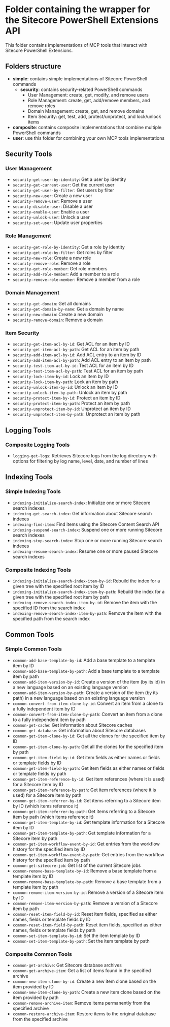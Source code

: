 # Folder containing the wrapper for the Sitecore PowerShell Extensions API

This folder contains implementations of MCP tools that interact with Sitecore PowerShell Extensions.

## Folders structure

- **simple**: contains simple implementations of Sitecore PowerShell commands
  - **security**: contains security-related PowerShell commands
    - User Management: create, get, modify, and remove users
    - Role Management: create, get, add/remove members, and remove roles
    - Domain Management: create, get, and remove domains
    - Item Security: get, test, add, protect/unprotect, and lock/unlock items
- **composite**: contains composite implementations that combine multiple PowerShell commands
- **user**: use this folder for combining your own MCP tools implementations

## Security Tools

### User Management

- `security-get-user-by-identity`: Get a user by identity
- `security-get-current-user`: Get the current user
- `security-get-user-by-filter`: Get users by filter
- `security-new-user`: Create a new user
- `security-remove-user`: Remove a user
- `security-disable-user`: Disable a user
- `security-enable-user`: Enable a user
- `security-unlock-user`: Unlock a user
- `security-set-user`: Update user properties

### Role Management

- `security-get-role-by-identity`: Get a role by identity
- `security-get-role-by-filter`: Get roles by filter
- `security-new-role`: Create a new role
- `security-remove-role`: Remove a role
- `security-get-role-member`: Get role members
- `security-add-role-member`: Add a member to a role
- `security-remove-role-member`: Remove a member from a role

### Domain Management

- `security-get-domain`: Get all domains
- `security-get-domain-by-name`: Get a domain by name
- `security-new-domain`: Create a new domain
- `security-remove-domain`: Remove a domain

### Item Security

- `security-get-item-acl-by-id`: Get ACL for an item by ID
- `security-get-item-acl-by-path`: Get ACL for an item by path
- `security-add-item-acl-by-id`: Add ACL entry to an item by ID
- `security-add-item-acl-by-path`: Add ACL entry to an item by path
- `security-test-item-acl-by-id`: Test ACL for an item by ID
- `security-test-item-acl-by-path`: Test ACL for an item by path
- `security-lock-item-by-id`: Lock an item by ID
- `security-lock-item-by-path`: Lock an item by path
- `security-unlock-item-by-id`: Unlock an item by ID
- `security-unlock-item-by-path`: Unlock an item by path
- `security-protect-item-by-id`: Protect an item by ID
- `security-protect-item-by-path`: Protect an item by path
- `security-unprotect-item-by-id`: Unprotect an item by ID
- `security-unprotect-item-by-path`: Unprotect an item by path

## Logging Tools

### Composite Logging Tools

- `logging-get-logs`: Retrieves Sitecore logs from the log directory with options for filtering by log name, level, date, and number of lines

## Indexing Tools

### Simple Indexing Tools

- `indexing-initialize-search-index`: Initialize one or more Sitecore search indexes
- `indexing-get-search-index`: Get information about Sitecore search indexes
- `indexing-find-item`: Find items using the Sitecore Content Search API
- `indexing-suspend-search-index`: Suspend one or more running Sitecore search indexes
- `indexing-stop-search-index`: Stop one or more running Sitecore search indexes
- `indexing-resume-search-index`: Resume one or more paused Sitecore search indexes

### Composite Indexing Tools

- `indexing-initialize-search-index-item-by-id`: Rebuild the index for a given tree with the specified root item by ID
- `indexing-initialize-search-index-item-by-path`: Rebuild the index for a given tree with the specified root item by path
- `indexing-remove-search-index-item-by-id`: Remove the item with the specified ID from the search index
- `indexing-remove-search-index-item-by-path`: Remove the item with the specified path from the search index

## Common Tools

### Simple Common Tools

- `common-add-base-template-by-id`: Add a base template to a template item by ID
- `common-add-base-template-by-path`: Add a base template to a template item by path
- `common-add-item-version-by-id`: Create a version of the item (by its id) in a new language based on an existing language version
- `common-add-item-version-by-path`: Create a version of the item (by its path) in a new language based on an existing language version
- `common-convert-from-item-clone-by-id`: Convert an item from a clone to a fully independent item by ID
- `common-convert-from-item-clone-by-path`: Convert an item from a clone to a fully independent item by path
- `common-get-cache`: Get information about Sitecore caches
- `common-get-database`: Get information about Sitecore databases
- `common-get-item-clone-by-id`: Get all the clones for the specified item by ID
- `common-get-item-clone-by-path`: Get all the clones for the specified item by path
- `common-get-item-field-by-id`: Get item fields as either names or fields or template fields by ID
- `common-get-item-field-by-path`: Get item fields as either names or fields or template fields by path
- `common-get-item-reference-by-id`: Get item references (where it is used) for a Sitecore item by ID
- `common-get-item-reference-by-path`: Get item references (where it is used) for a Sitecore item by path
- `common-get-item-referrer-by-id`: Get items referring to a Sitecore item by ID (which items reference it)
- `common-get-item-referrer-by-path`: Get items referring to a Sitecore item by path (which items reference it)
- `common-get-item-template-by-id`: Get template information for a Sitecore item by ID
- `common-get-item-template-by-path`: Get template information for a Sitecore item by path
- `common-get-item-workflow-event-by-id`: Get entries from the workflow history for the specified item by ID
- `common-get-item-workflow-event-by-path`: Get entries from the workflow history for the specified item by path
- `common-get-sitecore-job`: Get list of the current Sitecore jobs
- `common-remove-base-template-by-id`: Remove a base template from a template item by ID
- `common-remove-base-template-by-path`: Remove a base template from a template item by path
- `common-remove-item-version-by-id`: Remove a version of a Sitecore item by ID
- `common-remove-item-version-by-path`: Remove a version of a Sitecore item by path
- `common-reset-item-field-by-id`: Reset item fields, specified as either names, fields or template fields by ID
- `common-reset-item-field-by-path`: Reset item fields, specified as either names, fields or template fields by path
- `common-set-item-template-by-id`: Set the item template by ID
- `common-set-item-template-by-path`: Set the item template by path

### Composite Common Tools

- `common-get-archive`: Get Sitecore database archives
- `common-get-archive-item`: Get a list of items found in the specified archive
- `common-new-item-clone-by-id`: Create a new item clone based on the item provided by ID
- `common-new-item-clone-by-path`: Create a new item clone based on the item provided by path
- `common-remove-archive-item`: Remove items permanently from the specified archive
- `common-restore-archive-item`: Restore items to the original database from the specified archive